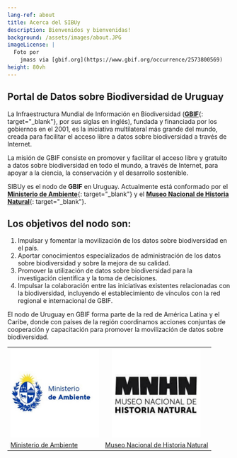 ```yaml
---
lang-ref: about
title: Acerca del SIBUy
description: Bienvenidos y bienvenidas!
background: /assets/images/about.JPG
imageLicense: |
  Foto por 
    jmass via [gbif.org](https://www.gbif.org/occurrence/2573800569)
height: 80vh
---
```


## Portal de Datos sobre Biodiversidad de Uruguay

La Infraestructura Mundial de Información en Biodiversidad ([**GBIF**](http://www.gbif.org/){: target="_blank"}, por sus siglas en inglés), fundada y financiada por los gobiernos en el 2001, es la iniciativa multilateral más grande del mundo, creada para facilitar el acceso libre a datos sobre biodiversidad a través de Internet.

La misión de GBIF consiste en promover y facilitar el acceso libre y gratuito a datos sobre biodiversidad en todo el mundo, a través de Internet, para apoyar a la ciencia, la conservación y el desarrollo sostenible. 

SIBUy es el nodo de **GBIF** en Uruguay. Actualmente está conformado por el [**Ministerio de Ambiente**](https://www.gub.uy/ministerio-ambiente/inicio){: target="_blank"} y el [**Museo Nacional de Historia Natural**](https://www.mnhn.gub.uy/){: target="_blank"}. 

## Los objetivos del nodo son: 

1. Impulsar y fomentar la movilización de los datos sobre biodiversidad en el país.
2. Aportar conocimientos especializados de administración de los datos sobre biodiversidad y sobre la mejora de su calidad.
3. Promover la utilización de datos sobre biodiversidad para la investigación científica y la toma de decisiones. 
4. Impulsar la colaboración entre las iniciativas existentes relacionadas con la biodiversidad, incluyendo el establecimiento de vínculos con la red regional e internacional de GBIF.


El nodo de Uruguay en GBIF forma parte de la red de América Latina y el Caribe, donde con países de la región coordinamos acciones conjuntas de cooperación y capacitación para promover la movilización de datos sobre biodiversidad.

<table cellspacing="0" cellpadding="0">
  <tr>
    <th class="orga1"><img src="/assets/images/logoMA.png" alt="Logo Ministerio de Ambiente" class="profile-pic" style="width:200px"></th>
    <th class="orga2"><img src="/assets/images/logoMNHN.png" alt="Logo Nacional de Historia Natural" class="profile-pic" style="width:200px"></th>
  </tr>
  <tr>
    <td><a href="https://www.gub.uy/ministerio-ambiente/">Ministerio de Ambiente</a></td>
    <td><a href="https://www.mna.gub.uy/innovaportal/v/3811/14/mecweb/museo-nacional-de-historia-natural">Museo Nacional de Historia Natural</a></td>
  </tr>
</table>

